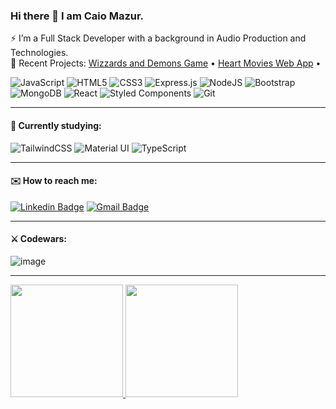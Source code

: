 ### Hi there 👋 I am Caio Mazur.

⚡ I’m a Full Stack Developer with a background in Audio Production and Technologies.
<br>
🚀 Recent Projects: <a href="https://caiomazur.github.io/Wizzards-Demons/">Wizzards and Demons Game</a> • <a href="https://nice-lime-kitten-tutu.cyclic.app/">Heart Movies Web App</a> • <a href="#"></a>

![JavaScript](https://img.shields.io/badge/javascript-%23323330.svg?style=flat&logo=javascript&logoColor=%23F7DF1E)
![HTML5](https://img.shields.io/badge/html5-%23E34F26.svg?style=flat&logo=html5&logoColor=white)
![CSS3](https://img.shields.io/badge/css3-%231572B6.svg?style=flat&logo=css3&logoColor=white)
![Express.js](https://img.shields.io/badge/express.js-%23404d59.svg?style=flat&logo=express&logoColor=%2361DAFB)
![NodeJS](https://img.shields.io/badge/node.js-6DA55F?style=flat&logo=node.js&logoColor=white)
![Bootstrap](https://img.shields.io/badge/bootstrap-%23563D7C.svg?style=flat&logo=bootstrap&logoColor=white)
![MongoDB](https://img.shields.io/badge/mongoDB-%234ea94b.svg?style=flat&logo=mongodb&logoColor=white)
![React](https://img.shields.io/badge/react-%2320232a.svg?style=flat&logo=react&logoColor=%2361DAFB)
![Styled Components](https://img.shields.io/badge/styled--components-DB7093?style=flat&logo=styled-components&logoColor=white)
![Git](https://img.shields.io/badge/git-%23F05033.svg?style=flat&logo=git&logoColor=white)

<hr>

#### 🔭 Currently studying:

![TailwindCSS](https://img.shields.io/badge/tailwindcss-%2338B2AC.svg?style=flat&logo=tailwind-css&logoColor=white)
![Material UI](https://img.shields.io/badge/Material--UI-0081CB?style=for-the-badge&logo=material-ui&logoColor=white)
![TypeScript](https://img.shields.io/badge/TypeScript-007ACC?style=for-the-badge&logo=typescript&logoColor=white)


<hr>

#### ✉️ How to reach me:

[![Linkedin Badge](https://img.shields.io/badge/-caiomazur-blue?style=flat&logo=Linkedin&logoColor=white&link=https://www.linkedin.com/in/caiomazur/)](https://www.linkedin.com/in/caiomazur/)
[![Gmail Badge](https://img.shields.io/badge/-caiomazur1@gmail.com-c14438?style=flat&logo=Gmail&logoColor=white&link=mailto:caiomazur1@gmail.com)](mailto:caiomazur1@gmail.com)

<hr>

#### ⚔️ Codewars:

![image](https://www.codewars.com/users/caiomazur/badges/large)

<hr>

<div align="left">
  <a href="https://github.com/caiomazur">
   <img height="180em" src="https://github-readme-stats.vercel.app/api/top-langs/?username=caiomazur&layout=compact&langs_count=7&theme=dark"/>
  <img height="180em" src="https://github-readme-stats.vercel.app/api?username=caiomazur&show_icons=true&theme=dark&include_all_commits=true&count_private=true"/>
 
</div>

<!--
**caiomazur/caiomazur** is a ✨ _special_ ✨ repository because its `README.md` (this file) appears on your GitHub profile.
